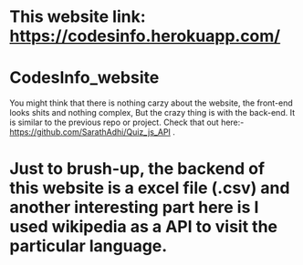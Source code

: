 # This website link: https://codesinfo.herokuapp.com/
# CodesInfo_website
You might think that there is nothing carzy about the website, the front-end looks shits and nothing complex, But the crazy thing is with the back-end. It is similar to the previous repo or project. Check that out here:- https://github.com/SarathAdhi/Quiz_js_API .

# Just to brush-up, the backend of this website is a excel file (.csv) and another interesting part here is I used wikipedia as a API to visit the particular language.
